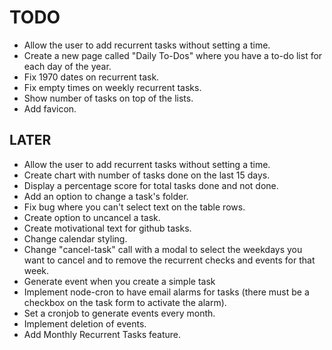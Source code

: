 # TODO

- Allow the user to add recurrent tasks without setting a time.
- Create a new page called "Daily To-Dos" where you have a to-do list for each day of the year.
- Fix 1970 dates on recurrent task.
- Fix empty times on weekly recurrent tasks.
- Show number of tasks on top of the lists.
- Add favicon.

## LATER

- Allow the user to add recurrent tasks without setting a time.
- Create chart with number of tasks done on the last 15 days.
- Display a percentage score for total tasks done and not done.
- Add an option to change a task's folder.
- Fix bug where you can't select text on the table rows.
- Create option to uncancel a task.
- Create motivational text for github tasks.
- Change calendar styling.
- Change "cancel-task" call with a modal to select the weekdays you want to cancel and to remove the recurrent checks and events for that week.
- Generate event when you create a simple task
- Implement node-cron to have email alarms for tasks (there must be a checkbox on the task form to activate the alarm).
- Set a cronjob to generate events every month.
- Implement deletion of events.
- Add Monthly Recurrent Tasks feature.